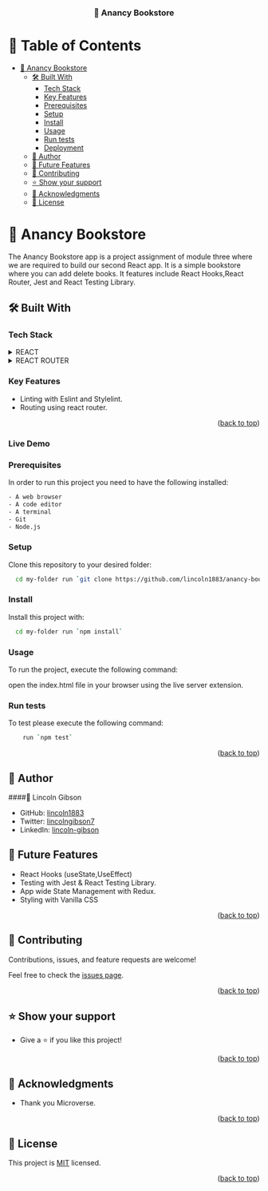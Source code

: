 <a name="readme-top"></a>

<div align="center">

  <h3><b>📗 Anancy Bookstore</b></b></h3>

</div>

# 📗 Table of Contents

- [📖 Anancy Bookstore ](#-anancy-bookstore-)
  - [🛠 Built With ](#-built-with-)
    - [Tech Stack ](#tech-stack-)
    - [Key Features ](#key-features-)
    - [Prerequisites](#prerequisites)
    - [Setup](#setup)
    - [Install](#install)
    - [Usage](#usage)
    - [Run tests](#run-tests)
    - [Deployment](#deployment)
  - [👥 Author ](#-author-)
  - [🔭 Future Features ](#-future-features-)
  - [🤝 Contributing ](#-contributing-)
  - [⭐️ Show your support ](#️-show-your-support-)
  - [🙏 Acknowledgments ](#-acknowledgments-)
  - [📝 License ](#-license-)

<!-- PROJECT DESCRIPTION -->

# 📖 Anancy Bookstore <a name="about-project"></a>

The Anancy Bookstore app is a project assignment of module three where we are required to build our second React app. It is a simple bookstore where you can add delete books. It features include React Hooks,React Router, Jest and React Testing Library. 

## 🛠 Built With <a name="built-with"></a>

### Tech Stack <a name="tech-stack"></a>

<details>
  <summary>REACT</summary>
  <ul>
    <li><a href="https://create-react-app.dev/">REACT</a></li>
  </ul>
</details>
<details>
  <summary>REACT ROUTER</summary>
  <ul>
    <li><a href="https://reactrouter.com/en/main">REACT ROUTER</a></li>
  </ul>
</details>

<!-- Features -->

### Key Features <a name="key-features"></a>

- Linting with Eslint and Stylelint.
- Routing using react router.


<p align="right">(<a href="#readme-top">back to top</a>)</p>

<!-- LIVE DEMO -->

### Live Demo <a name = "live-demo"></a>


### Prerequisites

In order to run this project you need to have the following installed:

```sh
- A web browser
- A code editor
- A terminal
- Git
- Node.js
```

### Setup

Clone this repository to your desired folder:

```sh
  cd my-folder run `git clone https://github.com/lincoln1883/anancy-bookstore/`
```

### Install

Install this project with:

```sh
  cd my-folder run `npm install`
```

### Usage

To run the project, execute the following command:

open the index.html file in your browser using the live server extension.

### Run tests

To test please execute the following command:

```sh
    run `npm test`
```

<p align="right">(<a href="#readme-top">back to top</a>)</p>

<!-- AUTHORS -->

## 👥 Author <a name="authors"></a>

####👤 Lincoln Gibson

- GitHub: [lincoln1883](https://github.com/lincoln1883)
- Twitter: [lincolngibson7](https://twitter.com/lincolngibson7)
- LinkedIn: [lincoln-gibson](https://linkedin.com/in/lincoln-gibson)



<!-- FUTURE FEATURES -->

## 🔭 Future Features <a name="future-features"></a>

- React Hooks (useState,UseEffect)
- Testing with Jest & React Testing Library.
- App wide State Management with Redux.
- Styling with Vanilla CSS



<p align="right">(<a href="#readme-top">back to top</a>)</p>

<!-- CONTRIBUTING -->

## 🤝 Contributing <a name="contributing"></a>

Contributions, issues, and feature requests are welcome!

Feel free to check the [issues page](../../issues/).

<p align="right">(<a href="#readme-top">back to top</a>)</p>

<!-- SUPPORT -->

## ⭐️ Show your support <a name="support"></a>

- Give a ⭐️ if you like this project!

<p align="right">(<a href="#readme-top">back to top</a>)</p>

<!-- ACKNOWLEDGEMENTS -->

## 🙏 Acknowledgments <a name="acknowledgements"></a>

- Thank you Microverse.

<p align="right">(<a href="#readme-top">back to top</a>)</p>

<!-- LICENSE -->

## 📝 License <a name="license"></a>

This project is [MIT](./LICENSE) licensed.

<p align="right">(<a href="#readme-top">back to top</a>)</p>